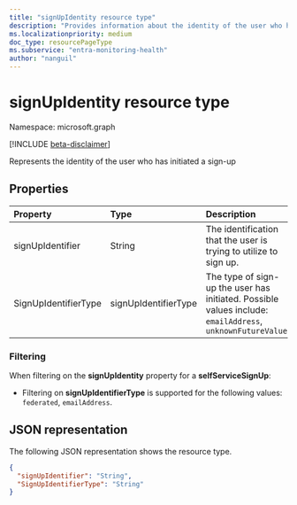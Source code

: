 ```yaml
---
title: "signUpIdentity resource type"
description: "Provides information about the identity of the user who has initiated a sign-up."
ms.localizationpriority: medium
doc_type: resourcePageType
ms.subservice: "entra-monitoring-health"
author: "nanguil"
---
```


# signUpIdentity resource type

Namespace: microsoft.graph

[!INCLUDE [beta-disclaimer](../../includes/beta-disclaimer.md)]

Represents the identity of the user who has initiated a sign-up


## Properties
| Property	   | Type	|Description|
|:---------------|:--------|:----------|
|signUpIdentifier|String|The identification that the user is trying to utilize to sign up.|
|SignUpIdentifierType|signUpIdentifierType|The type of sign-up the user has initiated.  Possible values include:  `emailAddress`, `unknownFutureValue`|


### Filtering

When filtering on the **signUpIdentity** property for a **selfServiceSignUp**:

- Filtering on **signUpIdentifierType** is supported for the following values: `federated`, `emailAddress`.


## JSON representation

The following JSON representation shows the resource type.

<!-- {
  "blockType": "resource",
  "optionalProperties": [

  ],
  "@odata.type": "microsoft.graph.signUpIdentity"
}-->

```json
{
  "signUpIdentifier": "String",
  "SignUpIdentifierType": "String"
}

```

